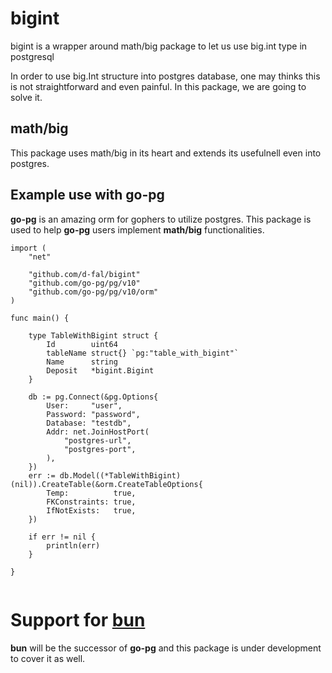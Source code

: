 # bigint

bigint is a wrapper around math/big package to let us use big.int type in postgresql

In order to use big.Int structure into postgres database, one may thinks this is not straightforward and even painful.
In this package, we are going to solve it.

## math/big

This package uses math/big in its heart and extends its usefulnell even into postgres.

## Example use with go-pg

**go-pg** is an amazing orm for gophers to utilize postgres. This package is used to help **go-pg** users implement **math/big** functionalities.

```
import (
	"net"

	"github.com/d-fal/bigint"
	"github.com/go-pg/pg/v10"
	"github.com/go-pg/pg/v10/orm"
)

func main() {

	type TableWithBigint struct {
		Id        uint64
		tableName struct{} `pg:"table_with_bigint"`
		Name      string
		Deposit   *bigint.Bigint
	}

	db := pg.Connect(&pg.Options{
		User:     "user",
		Password: "password",
		Database: "testdb",
		Addr: net.JoinHostPort(
			"postgres-url",
			"postgres-port",
		),
	})
	err := db.Model((*TableWithBigint)(nil)).CreateTable(&orm.CreateTableOptions{
		Temp:          true,
		FKConstraints: true,
		IfNotExists:   true,
	})

	if err != nil {
		println(err)
	}

}


```

# Support for [bun](https://github.com/uptrace/bun)

**bun** will be the successor of **go-pg** and this package is under development to cover it as well.